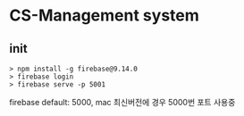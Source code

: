 # CS-Management system

init
---
```
> npm install -g firebase@9.14.0
> firebase login
> firebase serve -p 5001
```

firebase default: 5000, mac 최신버전에 경우 5000번 포트 사용중



